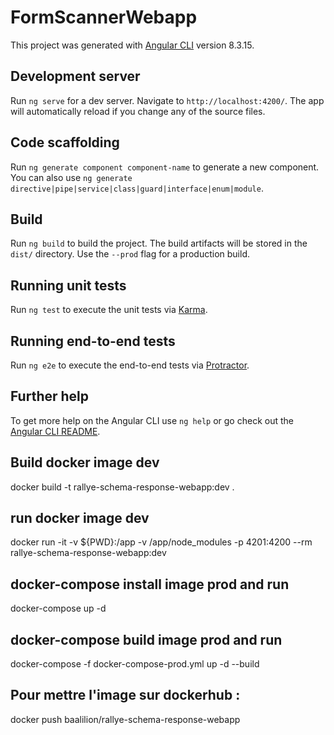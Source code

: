 # FormScannerWebapp

This project was generated with [Angular CLI](https://github.com/angular/angular-cli) version 8.3.15.

## Development server

Run `ng serve` for a dev server. Navigate to `http://localhost:4200/`. The app will automatically reload if you change any of the source files.

## Code scaffolding

Run `ng generate component component-name` to generate a new component. You can also use `ng generate directive|pipe|service|class|guard|interface|enum|module`.

## Build

Run `ng build` to build the project. The build artifacts will be stored in the `dist/` directory. Use the `--prod` flag for a production build.

## Running unit tests

Run `ng test` to execute the unit tests via [Karma](https://karma-runner.github.io).

## Running end-to-end tests

Run `ng e2e` to execute the end-to-end tests via [Protractor](http://www.protractortest.org/).

## Further help

To get more help on the Angular CLI use `ng help` or go check out the [Angular CLI README](https://github.com/angular/angular-cli/blob/master/README.md).


## Build docker image dev
docker build -t rallye-schema-response-webapp:dev .

## run docker image dev
docker run -it -v ${PWD}:/app -v /app/node_modules -p 4201:4200 --rm rallye-schema-response-webapp:dev

## docker-compose install image prod and run
docker-compose up -d

## docker-compose build image prod and run
docker-compose -f docker-compose-prod.yml up -d --build

## Pour mettre l'image sur dockerhub :
docker push baalilion/rallye-schema-response-webapp

